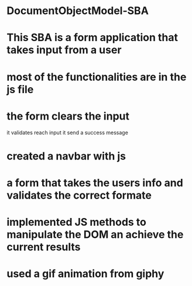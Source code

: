 # DocumentObjectModel-SBA

# This SBA is a form application that takes input from a user
# most of the functionalities are in the js file 
# the form clears the input 
it validates  reach input
it send a success message 


# created a navbar with js
# a form that takes the users info and validates the correct formate
# implemented JS methods to manipulate the DOM an achieve the current results
# used a gif animation from giphy 

